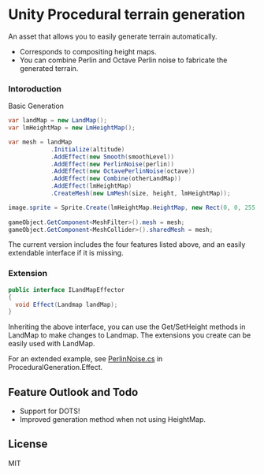 # Unity Procedural terrain generation

An asset that allows you to easily generate terrain automatically.

  - Corresponds to compositing height maps.
  - You can combine Perlin and Octave Perlin noise to fabricate the generated terrain.

### Intoroduction

Basic Generation
```cs
var landMap = new LandMap();
var lmHeightMap = new LmHeightMap();

var mesh = landMap
            .Initialize(altitude)
            .AddEffect(new Smooth(smoothLevel))
            .AddEffect(new PerlinNoise(perlin))
            .AddEffect(new OctavePerlinNoise(octave))
            .AddEffect(new Combine(otherLandMap))
            .AddEffect(lmHeightMap)
            .CreateMesh(new LmMesh(size, height, lmHeightMap));

image.sprite = Sprite.Create(lmHeightMap.HeightMap, new Rect(0, 0, 255, 255), Vector2.zero);
            
gameObject.GetComponent<MeshFilter>().mesh = mesh;
gameObject.GetComponent<MeshCollider>().sharedMesh = mesh;
```

The current version includes the four features listed above, and an easily extendable interface if it is missing.

### Extension

```c#
public interface ILandMapEffector
{
  void Effect(Landmap landMap);
}
```

Inheriting the above interface, you can use the Get/SetHeight methods in LandMap to make changes to Landmap. The extensions you create can be easily used with LandMap. 

For an extended example, see [PerlinNoise.cs](https://github.com/aiczk/Unity-Procedural-terrain-generation/tree/master/Procedural/Assets/ProceduralGeneration/Effect/PerlinNoise.cs) in ProceduralGeneration.Effect.



## Feature Outlook and Todo

- Support for DOTS!
- Improved generation method when not using HeightMap.



License
----

MIT